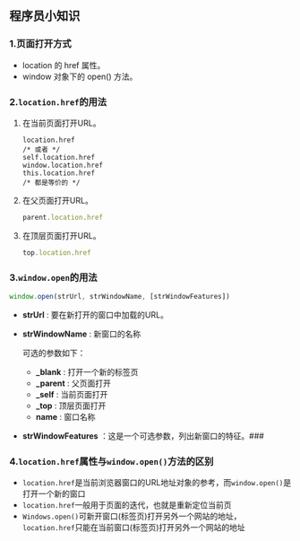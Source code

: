 ## 程序员小知识

### 1.页面打开方式

* location 的 href 属性。
* window 对象下的 open() 方法。

### 2.`location.href`的用法

1. 在当前页面打开URL。

   ```JS
   location.href
   /* 或者 */
   self.location.href
   window.location.href
   this.location.href
   /* 都是等价的 */
   ```

2. 在父页面打开URL。

   ```js
   parent.location.href
   ```

3. 在顶层页面打开URL。

   ```js
   top.location.href
   ```

### 3.`window.open`的用法

```js
window.open(strUrl, strWindowName, [strWindowFeatures])
```

* **strUrl** : 要在新打开的窗口中加载的URL。

* **strWindowName** : 新窗口的名称

  可选的参数如下：

   * **_blank** : 打开一个新的标签页
   * **_parent** : 父页面打开
   * **_self** : 当前页面打开
   * **_top** : 顶层页面打开
   * **name** : 窗口名称

* **strWindowFeatures** ：这是一个可选参数，列出新窗口的特征。###

### 4.`location.href`属性与`window.open()`方法的区别

* `location.href`是当前浏览器窗口的URL地址对象的参考，而`window.open()`是打开一个新的窗口
* `location.href`一般用于页面的迭代，也就是重新定位当前页
* `Windows.open()`可新开窗口(标签页)打开另外一个网站的地址，`location.href`只能在当前窗口(标签页)打开另外一个网站的地址
